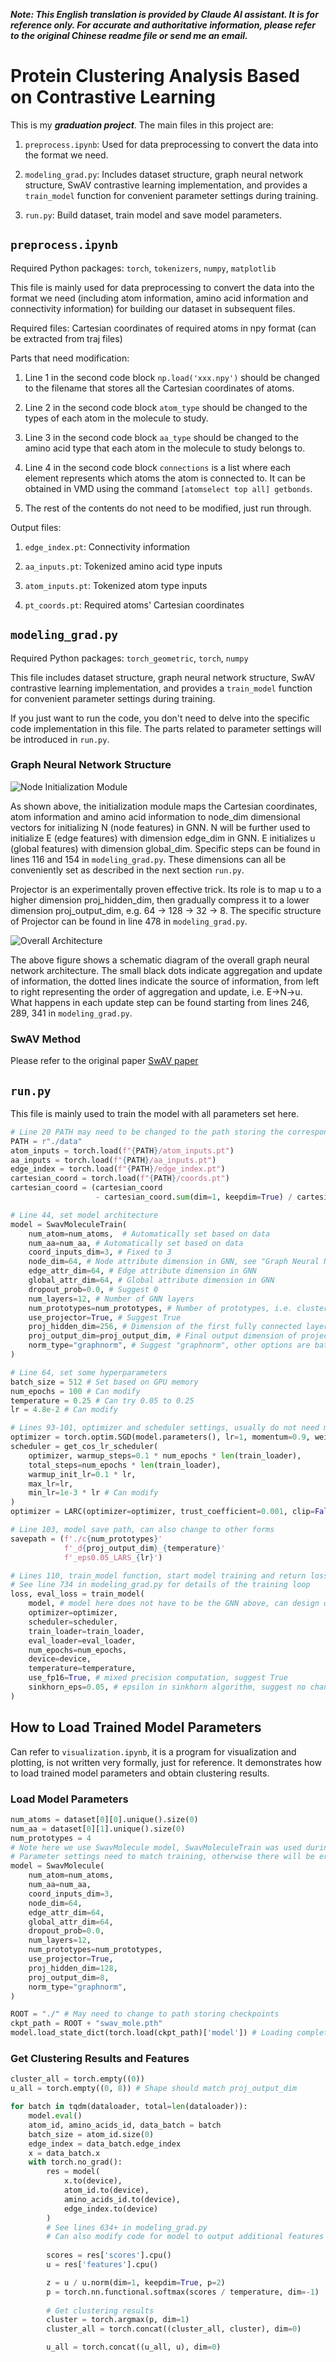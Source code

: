 ***Note: This English translation is provided by Claude AI assistant. It is for reference only. For accurate and authoritative information, please refer to the original Chinese readme file or send me an email.***

# Protein Clustering Analysis Based on Contrastive Learning  

This is my ***graduation project***. The main files in this project are:

1. `preprocess.ipynb`: Used for data preprocessing to convert the data into the format we need.

2. `modeling_grad.py`: Includes dataset structure, graph neural network structure, SwAV contrastive learning implementation, and provides a `train_model` function for convenient parameter settings during training.

3. `run.py`: Build dataset, train model and save model parameters.

## `preprocess.ipynb`
Required Python packages: `torch`, `tokenizers`, `numpy`, `matplotlib`

This file is mainly used for data preprocessing to convert the data into the format we need (including atom information, amino acid information and connectivity information) for building our dataset in subsequent files.

Required files: Cartesian coordinates of required atoms in npy format (can be extracted from traj files)

Parts that need modification:

1. Line 1 in the second code block `np.load('xxx.npy')` should be changed to the filename that stores all the Cartesian coordinates of atoms.

2. Line 2 in the second code block `atom_type` should be changed to the types of each atom in the molecule to study. 

3. Line 3 in the second code block `aa_type` should be changed to the amino acid type that each atom in the molecule to study belongs to.

4. Line 4 in the second code block `connections` is a list where each element represents which atoms the atom is connected to. It can be obtained in VMD using the command `[atomselect top all] getbonds`.

5. The rest of the contents do not need to be modified, just run through.

Output files:

1. `edge_index.pt`: Connectivity information 

2. `aa_inputs.pt`: Tokenized amino acid type inputs

3. `atom_inputs.pt`: Tokenized atom type inputs

4. `pt_coords.pt`: Required atoms' Cartesian coordinates

## `modeling_grad.py`
Required Python packages: `torch_geometric`, `torch`, `numpy`

This file includes dataset structure, graph neural network structure, SwAV contrastive learning implementation, and provides a `train_model` function for convenient parameter settings during training. 

If you just want to run the code, you don't need to delve into the specific code implementation in this file. The parts related to parameter settings will be introduced in `run.py`.

### Graph Neural Network Structure

![Node Initialization Module](figs/node_init.png "Node Initialization Module")

As shown above, the initialization module maps the Cartesian coordinates, atom information and amino acid information to node_dim dimensional vectors for initializing N (node features) in GNN. N will be further used to initialize E (edge features) with dimension edge_dim in GNN. E initializes u (global features) with dimension global_dim. Specific steps can be found in lines 116 and 154 in `modeling_grad.py`. These dimensions can all be conveniently set as described in the next section `run.py`.

Projector is an experimentally proven effective trick. Its role is to map u to a higher dimension proj_hidden_dim, then gradually compress it to a lower dimension proj_output_dim, e.g. 64 → 128 → 32 → 8. The specific structure of Projector can be found in line 478 in `modeling_grad.py`.

![Overall Architecture](figs/encoder_arch.png "Overall Architecture")

The above figure shows a schematic diagram of the overall graph neural network architecture. The small black dots indicate aggregation and update of information, the dotted lines indicate the source of information, from left to right representing the order of aggregation and update, i.e. E→N→u. What happens in each update step can be found starting from lines 246, 289, 341 in `modeling_grad.py`.

### SwAV Method
Please refer to the original paper [SwAV paper](https://arxiv.org/abs/2006.09882v5 "https://arxiv.org/abs/2006.09882v5")

## `run.py`

This file is mainly used to train the model with all parameters set here. 

```python
# Line 20 PATH may need to be changed to the path storing the corresponding data
PATH = r"./data"  
atom_inputs = torch.load(f"{PATH}/atom_inputs.pt")
aa_inputs = torch.load(f"{PATH}/aa_inputs.pt")
edge_index = torch.load(f"{PATH}/edge_index.pt")
cartesian_coord = torch.load(f"{PATH}/coords.pt")
cartesian_coord = (cartesian_coord  
                   - cartesian_coord.sum(dim=1, keepdim=True) / cartesian_coord.shape[1]) # Center
```

```python 
# Line 44, set model architecture
model = SwavMoleculeTrain(
    num_atom=num_atoms,  # Automatically set based on data 
    num_aa=num_aa, # Automatically set based on data
    coord_inputs_dim=3, # Fixed to 3
    node_dim=64, # Node attribute dimension in GNN, see "Graph Neural Network Structure" for details
    edge_attr_dim=64, # Edge attribute dimension in GNN 
    global_attr_dim=64, # Global attribute dimension in GNN
    dropout_prob=0.0, # Suggest 0
    num_layers=12, # Number of GNN layers
    num_prototypes=num_prototypes, # Number of prototypes, i.e. cluster centers
    use_projector=True, # Suggest True 
    proj_hidden_dim=256, # Dimension of the first fully connected layer in projector, see line 478 in modeling_grad.py for projector structure
    proj_output_dim=proj_output_dim, # Final output dimension of projector
    norm_type="graphnorm", # Suggest "graphnorm", other options are batchnorm and layernorm
)
```

```python
# Line 64, set some hyperparameters
batch_size = 512 # Set based on GPU memory 
num_epochs = 100 # Can modify
temperature = 0.25 # Can try 0.05 to 0.25
lr = 4.8e-2 # Can modify
```

```python  
# Lines 93-101, optimizer and scheduler settings, usually do not need modification
optimizer = torch.optim.SGD(model.parameters(), lr=1, momentum=0.9, weight_decay=1e-6) # weight_decay can modify
scheduler = get_cos_lr_scheduler(
    optimizer, warmup_steps=0.1 * num_epochs * len(train_loader),
    total_steps=num_epochs * len(train_loader), 
    warmup_init_lr=0.1 * lr,
    max_lr=lr,
    min_lr=1e-3 * lr # Can modify
)
optimizer = LARC(optimizer=optimizer, trust_coefficient=0.001, clip=False)
```

```python
# Line 103, model save path, can also change to other forms  
savepath = (f'./c{num_prototypes}'
            f'_d{proj_output_dim}_{temperature}' 
            f'_eps0.05_LARS_{lr}') 
```

```python
# Lines 110, train_model function, start model training and return loss, usually do not need modification, just pass the set contents to this function and start training
# See line 734 in modeling_grad.py for details of the training loop
loss, eval_loss = train_model(
    model, # model here does not have to be the GNN above, can design other networks  
    optimizer=optimizer,
    scheduler=scheduler, 
    train_loader=train_loader,
    eval_loader=eval_loader,
    num_epochs=num_epochs,
    device=device,
    temperature=temperature,
    use_fp16=True, # mixed precision computation, suggest True
    sinkhorn_eps=0.05, # epsilon in sinkhorn algorithm, suggest no change
)
```

## How to Load Trained Model Parameters
Can refer to `visualization.ipynb`, it is a program for visualization and plotting, is not written very formally, just for reference. It demonstrates how to load trained model parameters and obtain clustering results.

### Load Model Parameters
```python
num_atoms = dataset[0][0].unique().size(0) 
num_aa = dataset[0][1].unique().size(0)
num_prototypes = 4
# Note here we use SwavMolecule model, SwavMoleculeTrain was used during training
# Parameter settings need to match training, otherwise there will be errors
model = SwavMolecule(  
    num_atom=num_atoms,
    num_aa=num_aa,
    coord_inputs_dim=3,
    node_dim=64,
    edge_attr_dim=64, 
    global_attr_dim=64,
    dropout_prob=0.0,
    num_layers=12,
    num_prototypes=num_prototypes,
    use_projector=True,
    proj_hidden_dim=128,
    proj_output_dim=8,
    norm_type="graphnorm",
)

ROOT = "./" # May need to change to path storing checkpoints
ckpt_path = ROOT + "swav_mole.pth" 
model.load_state_dict(torch.load(ckpt_path)['model']) # Loading complete
```

### Get Clustering Results and Features
```python
cluster_all = torch.empty((0))  
u_all = torch.empty((0, 8)) # Shape should match proj_output_dim

for batch in tqdm(dataloader, total=len(dataloader)):
    model.eval()
    atom_id, amino_acids_id, data_batch = batch
    batch_size = atom_id.size(0)
    edge_index = data_batch.edge_index
    x = data_batch.x
    with torch.no_grad():
        res = model(
            x.to(device),
            atom_id.to(device),
            amino_acids_id.to(device),
            edge_index.to(device) 
        )
        # See lines 634+ in modeling_grad.py
        # Can also modify code for model to output additional features like encoder output
        
        scores = res['scores'].cpu()
        u = res['features'].cpu()

        z = u / u.norm(dim=1, keepdim=True, p=2)
        p = torch.nn.functional.softmax(scores / temperature, dim=-1)
        
        # Get clustering results  
        cluster = torch.argmax(p, dim=1)
        cluster_all = torch.concat((cluster_all, cluster), dim=0)

        u_all = torch.concat((u_all, u), dim=0)
```

